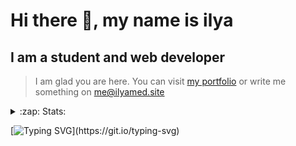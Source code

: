 # Hi there 👋, my name is ilya
## I am a student and web developer
<!-- ![I am a student and web developer](https://i.pinimg.com/originals/b9/ba/44/b9ba446cca2bb06ff1a8d49fd46581ed.jpg) -->

>I am glad you are here. You can visit [my portfolio](https://ilyamed.site/) or write me something on me@ilyamed.site 

<!-- - 🔭 I’m currently working on some pet projects
- 🤔 I’m looking for help with design...
- 🥅 2022 Goals: Find a job
- 💬 Ask me about my favourite movies 
 -->
 
<details>
  <summary>:zap: Stats:</summary>
<p><!-- https://github.com/anmol098/waka-readme-stats -->
  
![Profile Views](https://komarev.com/ghpvc/?username=Terro216&color=blueviolet)

<!--START_SECTION:waka-->
![Code Time](http://img.shields.io/badge/Code%20Time-587%20hrs%2048%20mins-blue)

![Lines of code](https://img.shields.io/badge/From%20Hello%20World%20I%27ve%20Written-187%20Thousand%20lines%20of%20code-blue)

**🐱 My GitHub Data** 

> 🏆 637 Contributions in the Year 2022
 > 
> 📦 159.3 kB Used in GitHub's Storage 
 > 
> 💼 Opted to Hire
 > 
> 📜 14 Public Repositories 
 > 
> 🔑 4 Private Repositories  
 > 
**I'm a Night 🦉** 

```text
🌞 Morning    34 commits     █░░░░░░░░░░░░░░░░░░░░░░░░   5.83% 
🌆 Daytime    106 commits    ████░░░░░░░░░░░░░░░░░░░░░   18.18% 
🌃 Evening    240 commits    ██████████░░░░░░░░░░░░░░░   41.17% 
🌙 Night      203 commits    ████████░░░░░░░░░░░░░░░░░   34.82%

```


📊 **This Week I Spent My Time On** 

```text
⌚︎ Time Zone: Europe/Moscow

💬 Programming Languages: 
JavaScript               4 hrs 57 mins       ███████████░░░░░░░░░░░░░░   46.83% 
C++                      4 hrs 7 mins        █████████░░░░░░░░░░░░░░░░   38.88% 
SCSS                     37 mins             █░░░░░░░░░░░░░░░░░░░░░░░░   5.86% 
HTML                     22 mins             █░░░░░░░░░░░░░░░░░░░░░░░░   3.6% 
Markdown                 13 mins             ░░░░░░░░░░░░░░░░░░░░░░░░░   2.15%

🔥 Editors: 
VS Code                  9 hrs 50 mins       ███████████████████████░░   92.99% 
CLion                    44 mins             █░░░░░░░░░░░░░░░░░░░░░░░░   7.01%

```


 Last Updated on 01/11/2022 18:55:56 UTC
<!--END_SECTION:waka-->
  
![GitHub stats](https://github-readme-stats.vercel.app/api?username=Terro216&show_icons=true&theme=darcula)  
</p>
</details>

[![Typing SVG](https://readme-typing-svg.herokuapp.com?color=%23204829&duration=7000&lines=Wake+up%2C+Neo...)](https://git.io/typing-svg)
